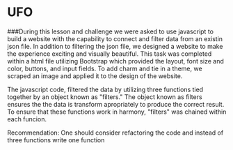 # UFO

###During this lesson and challenge we were asked to use javascript to build a website with the capability to connect and filter data from an existin json file. In addition to  filtering the json file, we designed a website to make the experience exciting and visually beautiful. This task was completed within a html file utilizing Bootstrap which provided the layout, font size and color, buttons, and input fields. To add charm and tie in a theme, we scraped an image and applied it to the design of the website.  

The javascript code, filtered the data by utilizing three functions tied together by an object known as "filters."  The object known as filters ensures the the data is transform apropriately to produce the correct result.  To ensure that these functions work in harmony, "filters" was chained within each funcion.  

Recommendation:
One should consider refactoring the code and instead of three functions write one function
